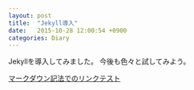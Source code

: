 ```yaml
---
layout: post
title:  "Jekyll導入"
date:   2015-10-28 12:00:54 +0900
categories: Diary
---
```

Jekyllを導入してみました。
今後も色々と試してみよう。

[マークダウン記法でのリンクテスト][rakuten-url]

[rakuten-url]: http://rakuteneagles.jp/